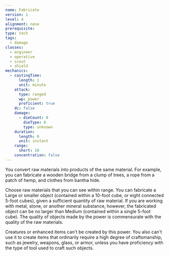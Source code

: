 ```yaml
---
name: Fabricate
version: 1
level: 4
alignment: none
prerequisite: 
type: tech
tags:
  - damage
classes:
  - engineer
  - operative
  - scout
  - shield
mechanics:
  - castingTime:
      length: 1
      unit: minute
    attack:
      type: ranged
      wp: power
      proficient: true
    dc: false
    damage:
      - dieCount: 0
        dieType: 0
        type: unknown
    duration:
      length: 0
      unit: instant
    range:
      short: 10
    concentration: false
---
```

You convert raw materials into products of the same material.
For example, you can fabricate a wooden bridge from a clump of trees, a rope from a patch of hemp, and clothes from bantha hide.

Choose raw materials that you can see within range. You can fabricate a Large or smaller object (contained within a 10-foot cube, or eight connected 5-foot cubes), given a sufficient quantity of raw material. If you are working with metal, stone, or another mineral substance, however, the fabricated object can be no larger than Medium (contained within a single 5-foot cube). The quality of objects made by the power is commensurate with the quality of the raw materials.

Creatures or enhanced items can't be created by this power. You also can't use it to create items that ordinarily require a high degree of craftsmanship, such as jewelry, weapons, glass, or armor, unless you have proficiency with the type of tool used to craft such objects.
    